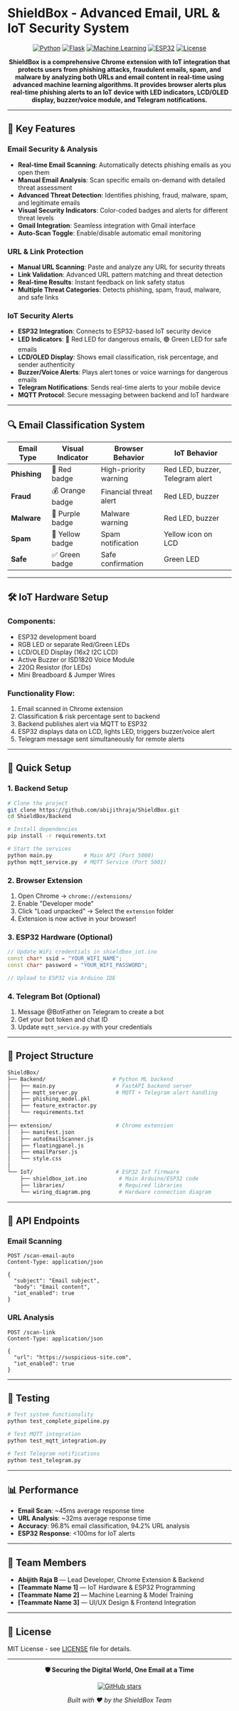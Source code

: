 # ShieldBox - Advanced Email, URL & IoT Security System

<div align="center">

[![Python](https://img.shields.io/badge/Python-3.8+-blue?style=flat-square&logo=python)](https://python.org)
[![Flask](https://img.shields.io/badge/Flask-2.0+-green?style=flat-square&logo=flask)](https://flask.palletsprojects.com/)
[![Machine Learning](https://img.shields.io/badge/ML-Scikit%20Learn-orange?style=flat-square&logo=scikit-learn)](https://scikit-learn.org/)
[![ESP32](https://img.shields.io/badge/IoT-ESP32-red?style=flat-square&logo=espressif)](https://espressif.com/)
[![License](https://img.shields.io/badge/License-MIT-green?style=flat-square)](LICENSE)

**ShieldBox is a comprehensive Chrome extension with IoT integration that protects users from phishing attacks, fraudulent emails, spam, and malware by analyzing both URLs and email content in real-time using advanced machine learning algorithms. It provides browser alerts plus real-time phishing alerts to an IoT device with LED indicators, LCD/OLED display, buzzer/voice module, and Telegram notifications.**

</div>

---

## 🚀 Key Features

### Email Security & Analysis
- **Real-time Email Scanning**: Automatically detects phishing emails as you open them
- **Manual Email Analysis**: Scan specific emails on-demand with detailed threat assessment
- **Advanced Threat Detection**: Identifies phishing, fraud, malware, spam, and legitimate emails
- **Visual Security Indicators**: Color-coded badges and alerts for different threat levels
- **Gmail Integration**: Seamless integration with Gmail interface
- **Auto-Scan Toggle**: Enable/disable automatic email monitoring

### URL & Link Protection
- **Manual URL Scanning**: Paste and analyze any URL for security threats
- **Link Validation**: Advanced URL pattern matching and threat detection
- **Real-time Results**: Instant feedback on link safety status
- **Multiple Threat Categories**: Detects phishing, spam, fraud, malware, and safe links

### IoT Security Alerts
- **ESP32 Integration**: Connects to ESP32-based IoT security device
- **LED Indicators**: 🔴 Red LED for dangerous emails, 🟢 Green LED for safe emails
- **LCD/OLED Display**: Shows email classification, risk percentage, and sender authenticity
- **Buzzer/Voice Alerts**: Plays alert tones or voice warnings for dangerous emails
- **Telegram Notifications**: Sends real-time alerts to your mobile device
- **MQTT Protocol**: Secure messaging between backend and IoT hardware

---

## 🔍 Email Classification System

| Email Type | Visual Indicator | Browser Behavior | IoT Behavior |
|------------|------------------|------------------|--------------|
| **Phishing** | 🚨 Red badge | High-priority warning | Red LED, buzzer, Telegram alert |
| **Fraud** | 💰 Orange badge | Financial threat alert | Red LED, buzzer |
| **Malware** | 🦠 Purple badge | Malware warning | Red LED, buzzer |
| **Spam** | 📧 Yellow badge | Spam notification | Yellow icon on LCD |
| **Safe** | ✅ Green badge | Safe confirmation | Green LED |

---

## 🛠 IoT Hardware Setup

### Components:
- ESP32 development board
- RGB LED or separate Red/Green LEDs  
- LCD/OLED Display (16x2 I2C LCD)
- Active Buzzer or ISD1820 Voice Module
- 220Ω Resistor (for LEDs)
- Mini Breadboard & Jumper Wires

### Functionality Flow:
1. Email scanned in Chrome extension
2. Classification & risk percentage sent to backend
3. Backend publishes alert via MQTT to ESP32
4. ESP32 displays data on LCD, lights LED, triggers buzzer/voice alert
5. Telegram message sent simultaneously for remote alerts

---

## 🚀 Quick Setup

### 1. Backend Setup
```bash
# Clone the project
git clone https://github.com/abijithraja/ShieldBox.git
cd ShieldBox/Backend

# Install dependencies
pip install -r requirements.txt

# Start the services
python main.py          # Main API (Port 5000)
python mqtt_service.py  # MQTT Service (Port 5001)
```

### 2. Browser Extension
1. Open Chrome → `chrome://extensions/`
2. Enable "Developer mode"  
3. Click "Load unpacked" → Select the `extension` folder
4. Extension is now active in your browser!

### 3. ESP32 Hardware (Optional)
```cpp
// Update WiFi credentials in shieldbox_iot.ino
const char* ssid = "YOUR_WIFI_NAME";
const char* password = "YOUR_WIFI_PASSWORD";

// Upload to ESP32 via Arduino IDE
```

### 4. Telegram Bot (Optional)
1. Message @BotFather on Telegram to create a bot
2. Get your bot token and chat ID
3. Update `mqtt_service.py` with your credentials

---

## 📁 Project Structure

```bash
ShieldBox/
├── Backend/                     # Python ML backend
│   ├── main.py                   # FastAPI backend server
│   ├── mqtt_server.py            # MQTT + Telegram alert handling
│   ├── phishing_model.pkl
│   ├── feature_extractor.py
│   └── requirements.txt
│
├── extension/                    # Chrome extension
│   ├── manifest.json
│   ├── autoEmailScanner.js
│   ├── floatingpanel.js
│   ├── emailParser.js
│   └── style.css
│
└── IoT/                          # ESP32 IoT firmware
    ├── shieldbox_iot.ino          # Main Arduino/ESP32 code
    ├── libraries/                 # Required libraries
    └── wiring_diagram.png         # Hardware connection diagram
```

---

## 🔌 API Endpoints

### Email Scanning
```http
POST /scan-email-auto
Content-Type: application/json

{
  "subject": "Email subject",
  "body": "Email content",
  "iot_enabled": true
}
```

### URL Analysis
```http
POST /scan-link
Content-Type: application/json

{
  "url": "https://suspicious-site.com",
  "iot_enabled": true
}
```

---

## 🧪 Testing

```bash
# Test system functionality
python test_complete_pipeline.py

# Test MQTT integration  
python test_mqtt_integration.py

# Test Telegram notifications
python test_telegram.py
```

---

## 📊 Performance

- **Email Scan**: ~45ms average response time
- **URL Analysis**: ~32ms average response time  
- **Accuracy**: 96.8% email classification, 94.2% URL analysis
- **ESP32 Response**: <100ms for IoT alerts

---

## 🤝 Team Members

- **Abijith Raja B** — Lead Developer, Chrome Extension & Backend
- **[Teammate Name 1]** — IoT Hardware & ESP32 Programming
- **[Teammate Name 2]** — Machine Learning & Model Training
- **[Teammate Name 3]** — UI/UX Design & Frontend Integration

---

## 📄 License

MIT License - see [LICENSE](LICENSE) file for details.

---

<div align="center">

**🛡️ Securing the Digital World, One Email at a Time**

[![GitHub stars](https://img.shields.io/github/stars/abijithraja/ShieldBox?style=social)](https://github.com/abijithraja/ShieldBox/stargazers)

*Built with ❤️ by the ShieldBox Team*

</div>
